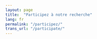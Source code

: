 ```yaml
---
layout: page
title:  "Participez à notre recherche"
lang: fr
permalink: "/participez/"
trans_url: "/participate/"
---
```

